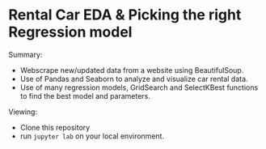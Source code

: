 <h1> Rental Car EDA & Picking the right Regression model </h1>

Summary:
- Webscrape new/updated data from a website using BeautifulSoup.
- Use of Pandas and Seaborn to analyze and visualize car rental data. 
- Use of many regression models, GridSearch and SelectKBest functions to find the best model and parameters.

Viewing:
- Clone this repository
- run ```jupyter lab``` on your local environment.
